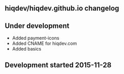 hiqdev/hiqdev.github.io changelog
---------------------------------

## Under development

- Added payment-icons
- Added CNAME for hiqdev.com
- Added basics

## Development started 2015-11-28

